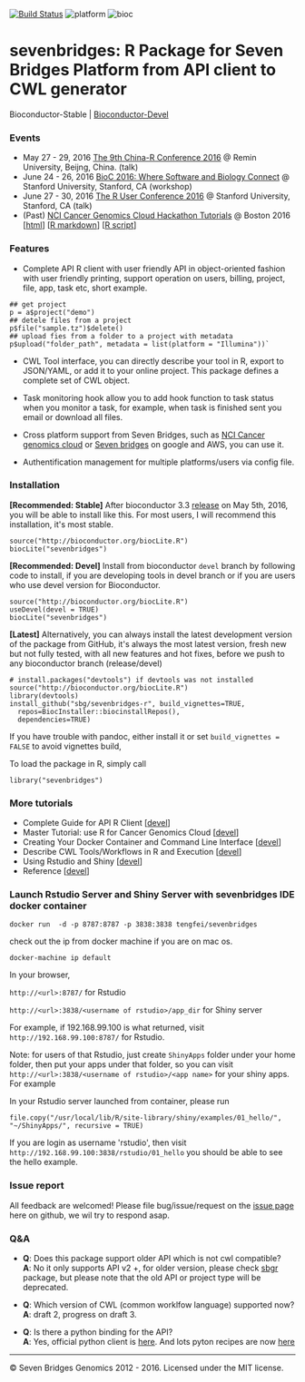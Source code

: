 [![Build Status](https://travis-ci.org/sbg/sevenbridges-r.svg?branch=master)](https://travis-ci.org/sbg/sevenbridges-r)
![platform](http://www.bioconductor.org/shields/availability/devel/sevenbridges.svg)
![bioc](http://www.bioconductor.org/shields/years-in-bioc/sevenbridges.svg)


# sevenbridges: R Package for Seven Bridges Platform from API client to CWL generator 

Bioconductor-Stable |  [Bioconductor-Devel](http://bioconductor.org/packages/3.3/bioc/html/sevenbridges.html) 

### Events

- May 27 - 29, 2016 [The 9th China-R Conference 2016](http://china-r.org/bj2016/index.html) @ Remin University, Beijng, China. (talk)
- June 24 - 26, 2016 [BioC 2016: Where Software and Biology Connect](http://bioconductor.org/help/course-materials/2016/BioC2016/) @ Stanford University, Stanford, CA (workshop)
- June 27 - 30, 2016 [The R User Conference 2016](http://user2016.org/) @ Stanford University, Stanford, CA (talk)
- (Past) [NCI Cancer Genomics Cloud Hackathon Tutorials](http://www.cancergenomicscloud.org/hacking-cancer/) @ Boston 2016
[[html](http://www.tengfei.name/sevenbridges/cgc-hackathon-2016-04/bioc-workflow.html)] 
[[R markdown](https://raw.githubusercontent.com/tengfei/sevenbridges/master/vignettes/bioc-workflow.Rmd)] 
[[R script](http://www.tengfei.name/sevenbridges/cgc-hackathon-2016-04/bioc-workflow.R)]

### Features

- Complete API R client with user friendly API in object-oriented fashion with user friendly printing, support operation on users, billing, project, file, app, task etc, short example.

```
## get project
p = a$project("demo")
## detele files from a project
p$file("sample.tz")$delete()
## upload fies from a folder to a project with metadata
p$upload("folder_path", metadata = list(platform = "Illumina"))`
```

- CWL Tool interface, you can directly describe your tool in R, export to JSON/YAML, or add it to your online project. This package defines a complete set
of CWL object.

- Task monitoring hook allow you to add hook function to task status when you monitor a task, for example, when task is finished sent you email or download all files.

- Cross platform support from Seven
  Bridges, such as [NCI Cancer genomics cloud](http://www.cancergenomicscloud.org/) or [Seven bridges](https://www.sbgenomics.com/) on google and
  AWS, you can use it.

- Authentification management for multiple platforms/users via config file.


### Installation

__[Recommended: Stable]__ After bioconductor 3.3 [release](http://bioconductor.org/developers/release-schedule/) on May 5th, 2016, you will be able to install like this. For most users, I will recommend this installation, it's most stable. 

```
source("http://bioconductor.org/biocLite.R")
biocLite("sevenbridges")
```

__[Recommended: Devel]__ Install from bioconductor `devel` branch by following code to install, if you are developing tools in devel branch
or if you are users who use devel version for Bioconductor.

```
source("http://bioconductor.org/biocLite.R")
useDevel(devel = TRUE)
biocLite("sevenbridges")
```

__[Latest]__ Alternatively, you can always install the latest development version of the package from GitHub, it's always the most latest 
version, fresh new but not fully tested,  with all new features and hot fixes, before we push to any bioconductor branch (release/devel) 

```
# install.packages("devtools") if devtools was not installed
source("http://bioconductor.org/biocLite.R")
library(devtools)
install_github("sbg/sevenbridges-r", build_vignettes=TRUE, 
  repos=BiocInstaller::biocinstallRepos(),
  dependencies=TRUE)
```

If you have trouble with pandoc, either install it or set `build_vignettes = FALSE` to avoid vignettes build, 

To load the package in R, simply call

```
library("sevenbridges")
```

### More tutorials

- Complete Guide for API R Client [[devel](http://www.bioconductor.org/packages/3.3/bioc/vignettes/sevenbridges/inst/doc/api.html)]
- Master Tutorial: use R for Cancer Genomics Cloud [[devel](http://www.bioconductor.org/packages/3.3/bioc/vignettes/sevenbridges/inst/doc/bioc-workflow.html)]
- Creating Your Docker Container and Command Line Interface [[devel](http://www.bioconductor.org/packages/3.3/bioc/vignettes/sevenbridges/inst/doc/docker.html)]
- Describe CWL Tools/Workflows in R and Execution [[devel](http://www.bioconductor.org/packages/3.3/bioc/vignettes/sevenbridges/inst/doc/apps.html)]
- Using Rstudio and Shiny [[devel](http://www.bioconductor.org/packages/3.3/bioc/vignettes/sevenbridges/inst/doc/rstudio.html)]
- Reference [[devel](http://www.bioconductor.org/packages/3.3/bioc/manuals/sevenbridges/man/sevenbridges.pdf)]

### Launch Rstudio Server and Shiny Server with sevenbridges IDE docker container

```
docker run  -d -p 8787:8787 -p 3838:3838 tengfei/sevenbridges
```

check out the ip from docker machine if you are on mac os.

```
docker-machine ip default
```

In your browser, 

`http://<url>:8787/` for Rstudio

`http://<url>:3838/<username of rstudio>/app_dir` for Shiny server

For example, if 192.168.99.100 is what returned, visit `http://192.168.99.100:8787/` for Rstudio.

Note: for users of that Rstudio, just create `ShinyApps` folder under
your home folder, then put your apps under that folder, so you can
visit `http://<url>:3838/<username of rstudio>/<app name>` for your
shiny apps. For example 

In your Rstudio server launched from container, please run

```
file.copy("/usr/local/lib/R/site-library/shiny/examples/01_hello/", "~/ShinyApps/", recursive = TRUE)
```

If you are login as username 'rstudio', then visit  `http://192.168.99.100:3838/rstudio/01_hello` you should be
able to see the hello example.





### Issue report

All feedback are welcomed! Please file bug/issue/request on the [issue page](https://github.com/sbg/sevenbridges-r/issues) here on github, we wil 
try to respond asap.

### Q&A

- __Q__: Does this package support older API which is not cwl compatible?<br />
  __A__: No it only supports API v2 +, for older version, please check [sbgr](https://github.com/road2stat/sbgr) package, but 
please note that the old API or project type will be deprecated. 

- __Q__: Which version of CWL (common worklfow language) supported now? <br />
  __A__: draft 2, progress on draft 3.
  
- __Q__: Is there a python binding for the API? <br />
  __A__: Yes, official python client is [here](https://github.com/sbg/sevenbridges-python). And lots pyton recipes are now [here](https://github.com/sbg/okAPI)


<hr>

© Seven Bridges Genomics 2012 - 2016. Licensed under the MIT license.
